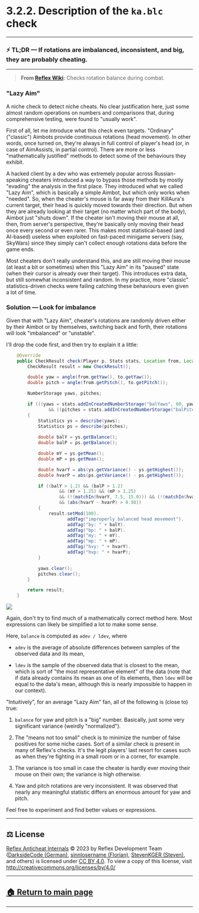 # 3.2.2. Description of the `ka.blc` check

---
### ⚡️ TL;DR — If rotations are imbalanced, inconsistent, and big, they are probably cheating.
---




> **From [Reflex Wiki][reflex-wiki]:** Checks rotation balance during combat.





### "Lazy Aim"

A niche check to detect niche cheats. No clear justification here, just some almost random operations on numbers and comparisons that, during comprehensive testing, were found to "usually work".

First of all, let me introduce what this check even targets. "Ordinary" ("classic") Aimbots provide continuous rotations (head movement). In other words, once turned on, they're always in full control of player's head (or, in case of AimAssists, in partial control). There are more or less "mathematically justified" methods to detect some of the behaviours they exhibit. 

A hacked client by a dev who was extremely popular across Russian-speaking cheaters introduced a way to bypass those methods by mostly "evading" the analysis in the first place. They introduced what we called "Lazy Aim", which is basically a simple Aimbot, but which only works when "needed". So, when the cheater's mouse is far away from their KillAura's current target, their head is quickly moved towards their direction. But when they are already looking at their target (no matter which part of the body), Aimbot just "shuts down". If the cheater isn't moving their mouse at all, then, from server's perspective, they're basically only moving their head once every second or even rarer. This makes most statistical-based (and AI-based) useless when exploited on fast-paced minigame servers (say, SkyWars) since they simply can't collect enough rotations data before the game ends.

Most cheaters don't really understand this, and are still moving their mouse (at least a bit or sometimes) when this "Lazy Aim" in its "paused" state (when their cursor is already over their target). This introduces extra data, but still somewhat inconsistent and random. In my practice, more "classic" statistics-driven checks were failing catching these behaviours even given a lot of time.






### Solution — Look for imbalance

Given that with "Lazy Aim", cheater's rotations are randomly driven either by their Aimbot or by themselves, switching back and forth, their rotations will look "imbalanced" or "unstable".

I'll drop the code first, and then try to explain it a little:

```java
    @Override
    public CheckResult check(Player p, Stats stats, Location from, Location to) {
        CheckResult result = new CheckResult();

        double yaw = angle(from.getYaw(), to.getYaw());
        double pitch = angle(from.getPitch(), to.getPitch());

        NumberStorage yaws, pitches;

        if (((yaws = stats.addInCreatedNumberStorage("balYaws", 80, yaw)).isFull())
                && ((pitches = stats.addInCreatedNumberStorage("balPitches", 80, pitch)).isFull())) 
        {
            Statistics ys = describe(yaws);
            Statistics ps = describe(pitches);
            
            double balY = ys.getBalance();
            double balP = ps.getBalance();

            double mY = ys.getMean();
            double mP = ps.getMean();

            double hvarY = abs(ys.getVariance() - ys.getHighest());
            double hvarP = abs(ps.getVariance() - ps.getHighest());

            if ((balY > 1.2) && (balP > 1.2) 
                    && (mY > 1.25) && (mP > 1.25)
                    && (!(matchIn(hvarY, 7.5, 15.0))) && (!(matchIn(hvarP, 7.5, 15.0)))
                    && (abs(hvarY - hvarP) > 0.98))
            {
                result.setMod(100).
                       addTag("improperly balanced head movement").
                       addTag("by: " + balY).
                       addTag("bp: " + balP).
                       addTag("my: " + mY).
                       addTag("mp: " + mP).
                       addTag("hvy: " + hvarY).
                       addTag("hvp: " + hvarP);
            }

            yaws.clear();
            pitches.clear();
        }

        return result;
    }
```

![][rnd]

Again, don't try to find much of a mathematically correct method here. Most expressions can likely be simplified a lot to make some sense. 

Here, `balance` is computed as `adev / ldev`, where 

* `adev` is the average of absolute differences between samples of the observed data and its mean,

* `ldev` is the sample of the observed data that is closest to the mean, which is sort of "the most representative element" of the data (note that if data already contains its mean as one of its elements, then `ldev` will be equal to the data's mean, although this is nearly impossible to happen in our context).

"Intuitively", for an average "Lazy Aim" fan, all of the following is (close to) true:

1. `balance` for yaw and pitch is a "big" number. Basically, just some very significant variance (weirdly "normalized").

2. The "means not too small" check is to minimize the number of false positives for some niche cases. Sort of a similar check is present in many of Reflex's checks. It's the legit players' last resort for cases such as when they're fighting in a small room or in a corner, for example.

3. The variance is too small in case the cheater is hardly ever moving their mouse on their own; the variance is high otherwise.

4. Yaw and pitch rotations are very inconsistent. It was observed that nearly any meaningful statistic differs an enormous amount for yaw and pitch.

Feel free to experiment and find better values or expressions.










---

## ⚖️ License

[Reflex Anticheat Internals][reflex-anticheat-internals] © 2023 by Reflex Development Team ([DarksideCode (German)][dev-german], [sinnlosername (Florian)][dev-florian], [StevenKGER (Steven)][dev-steven], and others) is licensed under [CC BY 4.0][license]. To view a copy of this license, visit http://creativecommons.org/licenses/by/4.0/

[license]: http://creativecommons.org/licenses/by/4.0

[reflex-anticheat-internals]: https://github.com/MeGysssTaa/reflex-anticheat-internals

[dev-german]: https://github.com/MeGysssTaa

[dev-florian]: https://github.com/sinnlosername

[dev-steven]: https://github.com/StevenKGER

---

## [🏠 Return to main page][reflex-anticheat-internals]

---








[reflex-wiki]: https://github.com/MeGysssTaa/ReflexIssueTracker/wiki

[rnd]: https://github.com/MeGysssTaa/reflex-anticheat-internals/blob/b73f8531709e6c06b07e30620b3fba2091490141/assets/Random%20Bullshit%20Go.png




